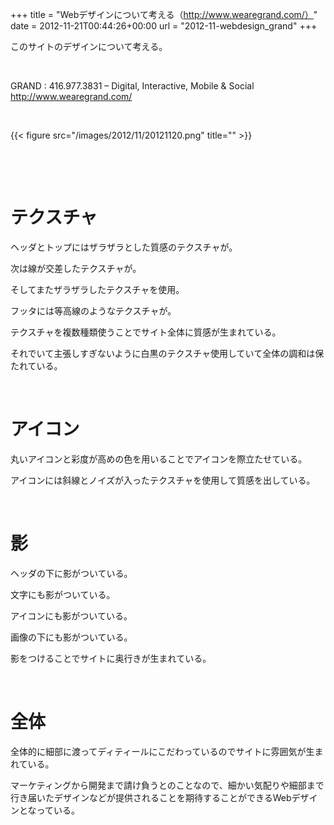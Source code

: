 +++
title = "Webデザインについて考える（http://www.wearegrand.com/）"
date = 2012-11-21T00:44:26+00:00
url = "2012-11-webdesign_grand"
+++
&nbsp;

このサイトのデザインについて考える。

&nbsp;

GRAND : 416.977.3831 &#8211; Digital, Interactive, Mobile & Social  
http://www.wearegrand.com/

&nbsp;

{{< figure src="/images/2012/11/20121120.png" title="" >}}

&nbsp;

&nbsp;

# テクスチャ

ヘッダとトップにはザラザラとした質感のテクスチャが。

次は線が交差したテクスチャが。

そしてまたザラザラしたテクスチャを使用。

フッタには等高線のようなテクスチャが。

テクスチャを複数種類使うことでサイト全体に質感が生まれている。

それでいて主張しすぎないように白黒のテクスチャ使用していて全体の調和は保たれている。

&nbsp;

# アイコン

丸いアイコンと彩度が高めの色を用いることでアイコンを際立たせている。

アイコンには斜線とノイズが入ったテクスチャを使用して質感を出している。

&nbsp;

# 影

ヘッダの下に影がついている。

文字にも影がついている。

アイコンにも影がついている。

画像の下にも影がついている。

影をつけることでサイトに奥行きが生まれている。

&nbsp;

# 全体

全体的に細部に渡ってディティールにこだわっているのでサイトに雰囲気が生まれている。

マーケティングから開発まで請け負うとのことなので、細かい気配りや細部まで行き届いたデザインなどが提供されることを期待することができるWebデザインとなっている。